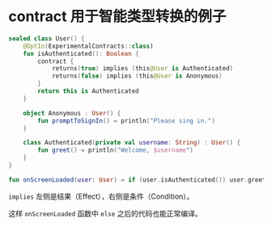 # contract 用于智能类型转换的例子

```kotlin
sealed class User() {
    @OptIn(ExperimentalContracts::class)
    fun isAuthenticated(): Boolean {
        contract {
            returns(true) implies (this@User is Authenticated)
            returns(false) implies (this@User is Anonymous)
        }
        return this is Authenticated
    }

    object Anonymous : User() {
        fun promptToSignIn() = println("Please sing in.")
    }

    class Authenticated(private val username: String) : User() {
        fun greet() = println("Welcome, $username")
    }
}

fun onScreenLoaded(user: User) = if (user.isAuthenticated()) user.greet() else user.promptToSignIn()
```

`implies` 左侧是结果（Effect），右侧是条件（Condition）。

这样 `onScreenLoaded` 函数中 `else` 之后的代码也能正常编译。
